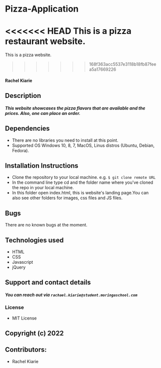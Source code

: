 # Pizza-Application
<<<<<<< HEAD
This is a pizza restaurant website.
=======
This is a pizza website.
>>>>>>> 168f363acc5537e3118b18fb87feea5a17669226
#### Rachel Kiarie

## Description
##### This website showcases the pizza flavors that are available and the prices. Also, one can place an order.

## Dependencies
* There are no libraries you need to install at this point.
* Supported OS Windows 10, 8, 7, MacOS, Linus distros (Ubuntu, Debian, Fedora).

## Installation Instructions
* Clone the repository to your local machine. e.g. `$ git clone remote URL`
* In the command line type cd and the folder name where you've cloned the repo in your local machine.
* In this folder open index.html, this is website's landing page.You can also see other folders for images, css files and JS files.

## Bugs
There are no known bugs at the moment.

## Technologies used
* HTML
* CSS
* Javascript
* jQuery
## Support and contact details
##### You can reach out via `rachael.kiarie@student.moringaschool.com`
 ### License
 * MIT License
 ## Copyright (c) 2022
 
 ## Contributors:
 * Rachel Kiarie
